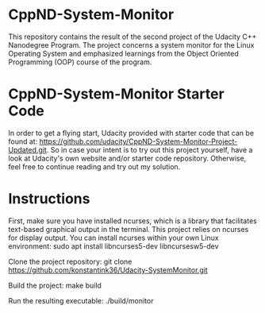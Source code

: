 # CppND-System-Monitor

This repository contains the result of the second project of the Udacity C++ Nanodegree Program. The project concerns a system monitor for the Linux Operating System and emphasized learnings from the Object Oriented Programming (OOP) course of the program.

# CppND-System-Monitor Starter Code
In order to get a flying start, Udacity provided with starter code that can be found at: https://github.com/udacity/CppND-System-Monitor-Project-Updated.git. So in case your intent is to try out this project yourself, have a look at Udacity's own website and/or starter code repository. Otherwise, feel free to continue reading and try out my solution.

# Instructions
First, make sure you have installed ncurses, which is a library that facilitates text-based graphical output in the terminal. This project relies on ncurses for display output. You can install ncurses within your own Linux environment: sudo apt install libncurses5-dev libncursesw5-dev

Clone the project repository: git clone https://github.com/konstantink36/Udacity-SystemMonitor.git

Build the project: make build

Run the resulting executable: ./build/monitor
